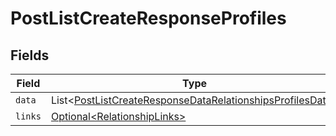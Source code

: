 # PostListCreateResponseProfiles


## Fields

| Field                                                                                                                                        | Type                                                                                                                                         | Required                                                                                                                                     | Description                                                                                                                                  |
| -------------------------------------------------------------------------------------------------------------------------------------------- | -------------------------------------------------------------------------------------------------------------------------------------------- | -------------------------------------------------------------------------------------------------------------------------------------------- | -------------------------------------------------------------------------------------------------------------------------------------------- |
| `data`                                                                                                                                       | List\<[PostListCreateResponseDataRelationshipsProfilesData](../../models/components/PostListCreateResponseDataRelationshipsProfilesData.md)> | :heavy_minus_sign:                                                                                                                           | N/A                                                                                                                                          |
| `links`                                                                                                                                      | [Optional\<RelationshipLinks>](../../models/components/RelationshipLinks.md)                                                                 | :heavy_minus_sign:                                                                                                                           | N/A                                                                                                                                          |